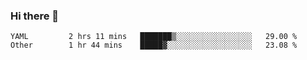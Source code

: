 ### Hi there 👋


<!--START_SECTION:waka-->

```text
YAML         2 hrs 11 mins   ███████▒░░░░░░░░░░░░░░░░░   29.00 %
Other        1 hr 44 mins    █████▓░░░░░░░░░░░░░░░░░░░   23.08 %
```

<!--END_SECTION:waka-->

<!--
**ssrahul96/ssrahul96** is a ✨ _special_ ✨ repository because its `README.md` (this file) appears on your GitHub profile.

Here are some ideas to get you started:

- 🔭 I’m currently working on ...
- 🌱 I’m currently learning ...
- 👯 I’m looking to collaborate on ...
- 🤔 I’m looking for help with ...
- 💬 Ask me about ...
- 📫 How to reach me: ...
- 😄 Pronouns: ...
- ⚡ Fun fact: ...
-->
